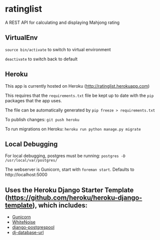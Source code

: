 # ratinglist
A REST API for calculating and displaying Mahjong rating

## VirtualEnv
`source bin/activate` to switch to virtual environment

`deactivate` to switch back to default

## Heroku
This app is currently hosted on Heroku (http://ratinglist.herokuapp.com)

This requires that the `requirements.txt` file be kept up to date with the `pip` packages that the app uses.

The file can be automatically generated by `pip freeze > requirements.txt`

To publish changes: `git push heroku`

To run migrations on Heroku: `heroku run python manage.py migrate`

## Local Debugging

For local debugging, postgres must be running: `postgres -D /usr/local/var/postgres/`

The webserver is Gunicorn, start with `foreman start`. Defaults to http://localhost:5000

## Uses the Heroku Django Starter Template (https://github.com/heroku/heroku-django-template), which includes:

- [Gunicorn](https://warehouse.python.org/project/gunicorn/)
- [WhiteNoise](https://warehouse.python.org/project/whitenoise/)
- [django-postgrespool](https://warehouse.python.org/project/django-postgrespool/)
- [dj-database-url](https://warehouse.python.org/project/dj-database-url/)
